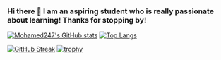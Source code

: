 ### Hi there 👋 I am an aspiring student who is really passionate about learning! Thanks for stopping by!

<!--
**Mohamed247/Mohamed247** is a ✨ _special_ ✨ repository because its `README.md` (this file) appears on your GitHub profile.


Here are some ideas to get you started:

- 🔭 I’m currently working on ...
- 🌱 I’m currently learning ...
- 👯 I’m looking to collaborate on ...
- 🤔 I’m looking for help with ...
- 💬 Ask me about ...
- 📫 How to reach me: ...
- 😄 Pronouns: ...
- ⚡ Fun fact: ...
-->
[![Mohamed247's GitHub stats](https://github-readme-stats.vercel.app/api?username=Mohamed247&count_private=true&show_icons=true&include_all_commits=true)](https://github.com/Mohamed247/github-readme-stats)
[![Top Langs](https://github-readme-stats.vercel.app/api/top-langs/?username=Mohamed247&layout=compact)](https://github.com/anuraghazra/github-readme-stats)

[![GitHub Streak](https://github-readme-streak-stats.herokuapp.com/?user=Mohamed247)](https://git.io/streak-stats)
[![trophy](https://github-profile-trophy.vercel.app/?username=Mohamed247)](https://github.com/ryo-ma/github-profile-trophy)
